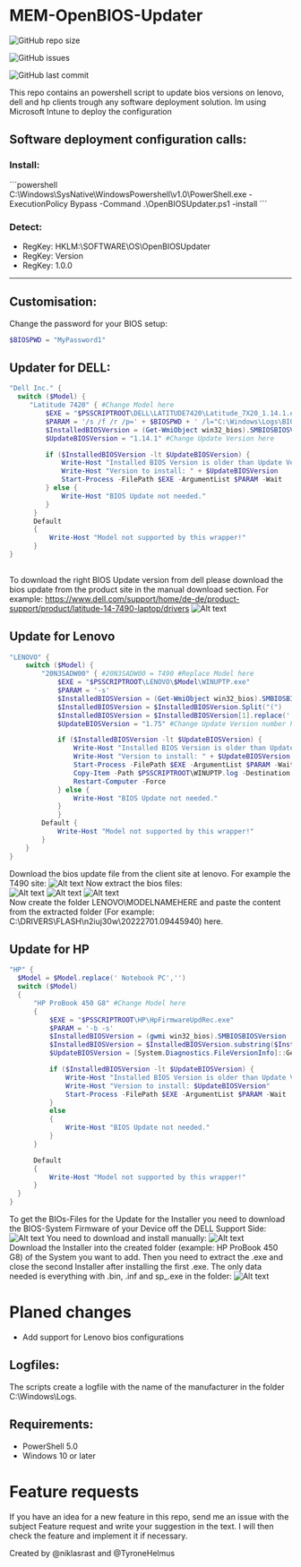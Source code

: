 # MEM-OpenBIOS-Updater

![GitHub repo size](https://img.shields.io/github/repo-size/niklasrast/MEM-OpenBIOS-Updater)

![GitHub issues](https://img.shields.io/github/issues-raw/niklasrast/MEM-OpenBIOS-Updater)

![GitHub last commit](https://img.shields.io/github/last-commit/niklasrast/MEM-OpenBIOS-Updater)

This repo contains an powershell script to update bios versions on lenovo, dell and hp clients trough any software deployment solution. Im using Microsoft Intune to deploy the configuration

## Software deployment configuration calls:

### Install:
´´´powershell
C:\Windows\SysNative\WindowsPowershell\v1.0\PowerShell.exe -ExecutionPolicy Bypass -Command .\OpenBIOSUpdater.ps1 -install
´´´

### Detect:
- RegKey: HKLM:\SOFTWARE\OS\OpenBIOSUpdater
- RegKey: Version
- RegKey: 1.0.0
 
<hr>

## Customisation:
Change the password for your BIOS setup:
```powershell
$BIOSPWD = "MyPassword1"
```

## Updater for DELL:
```powershell
"Dell Inc." { 
  switch ($Model) {
     "Latitude 7420" { #Change Model here
         $EXE = "$PSSCRIPTROOT\DELL\LATITUDE7420\Latitude_7X20_1.14.1.exe" #Change EXE Filename here
         $PARAM = '/s /f /r /p=' + $BIOSPWD + ' /l="C:\Windows\Logs\BIOSUPDATE-7420.log"' #Change Model here
         $InstalledBIOSVersion = (Get-WmiObject win32_bios).SMBIOSBIOSVersion
         $UpdateBIOSVersion = "1.14.1" #Change Update Version here

         if ($InstalledBIOSVersion -lt $UpdateBIOSVersion) {
             Write-Host "Installed BIOS Version is older than Update Version"
             Write-Host "Version to install: " + $UpdateBIOSVersion
             Start-Process -FilePath $EXE -ArgumentList $PARAM -Wait
         } else {
             Write-Host "BIOS Update not needed."
         } 
      }
      Default
      {
          Write-Host "Model not supported by this wrapper!"
      }
}
                    
```
To download the right BIOS Update version from dell please download the bios update from the product site in the manual download section. For example: https://www.dell.com/support/home/de-de/product-support/product/latitude-14-7490-laptop/drivers
![Alt text](https://github.com/niklasrast/MEM-OpenBIOS-Updater/blob/main/img/dell-download.png "SetupInstructions")

## Update for Lenovo
```powershell
"LENOVO" { 
    switch ($Model) {
        "20N3SADW00" { #20N3SADW00 = T490 #Replace Model here
            $EXE = "$PSSCRIPTROOT\LENOVO\$Model\WINUPTP.exe"
            $PARAM = '-s'
            $InstalledBIOSVersion = (Get-WmiObject win32_bios).SMBIOSBIOSVersion
            $InstalledBIOSVersion = $InstalledBIOSVersion.Split("(")
            $InstalledBIOSVersion = $InstalledBIOSVersion[1].replace(' )','')
            $UpdateBIOSVersion = "1.75" #Change Update Version number here

            if ($InstalledBIOSVersion -lt $UpdateBIOSVersion) {
                Write-Host "Installed BIOS Version is older than Update Version"
                Write-Host "Version to install: " + $UpdateBIOSVersion
                Start-Process -FilePath $EXE -ArgumentList $PARAM -Wait
                Copy-Item -Path $PSSCRIPTROOT\WINUPTP.log -Destination "C:\Windows\Logs" -Force
                Restart-Computer -Force
            } else {
                Write-Host "BIOS Update not needed."
            } 
            }
        Default {
            Write-Host "Model not supported by this wrapper!"
        }
    }
}
```
Download the bios update file from the client site at lenovo. For example the T490 site:
![Alt text](https://github.com/niklasrast/MEM-OpenBIOS-Updater/blob/main/img/lenovo-download-1.png "SetupInstructions")
Now extract the bios files:<br>
![Alt text](https://github.com/niklasrast/MEM-OpenBIOS-Updater/blob/main/img/lenovo-download-2.png "SetupInstructions")
![Alt text](https://github.com/niklasrast/MEM-OpenBIOS-Updater/blob/main/img/lenovo-download-3.png "SetupInstructions")
![Alt text](https://github.com/niklasrast/MEM-OpenBIOS-Updater/blob/main/img/lenovo-download-4.png "SetupInstructions")<br>
Now create the folder LENOVO\MODELNAMEHERE and paste the content from the extracted folder (For example: C:\DRIVERS\FLASH\n2iuj30w\20222701.09445940) here.

## Update for HP
```powershell
"HP" {
  $Model = $Model.replace(' Notebook PC','')
  switch ($Model)
  {
      "HP ProBook 450 G8" #Change Model here
      {
          $EXE = "$PSSCRIPTROOT\HP\HpFirmwareUpdRec.exe"
          $PARAM = '-b -s'
          $InstalledBIOSVersion = (gwmi win32_bios).SMBIOSBIOSVersion
          $InstalledBIOSVersion = $InstalledBIOSVersion.substring($InstalledBIOSVersion.length-8)
          $UpdateBIOSVersion = [System.Diagnostics.FileVersionInfo]::GetVersionInfo("$PSSCRIPTROOT\HP\$Model\sp136413.exe").ProductVersion #Change EXE Filename here

          if ($InstalledBIOSVersion -lt $UpdateBIOSVersion) {
              Write-Host "Installed BIOS Version is older than Update Version"
              Write-Host "Version to install: $UpdateBIOSVersion"
              Start-Process -FilePath $EXE -ArgumentList $PARAM -Wait
          }               
          else
          {
              Write-Host "BIOS Update not needed."
          }     
      }

      Default
      {
          Write-Host "Model not supported by this wrapper!"
      }
  }                 
}
```
To get the BIOs-Files for the Update for the Installer you need to download the BIOS-System Firmware of your Device off the DELL Support Side:
![Alt text](https://github.com/niklasrast/MEM-OpenBIOS-Updater/blob/main/img/hp-download-1.png "SetupInstructions")
You need to download and install manually:
![Alt text](https://github.com/niklasrast/MEM-OpenBIOS-Updater/blob/main/img/hp-download-2.png "SetupInstructions")<br>
Download the Installer into the created folder (example: HP ProBook 450 G8) of the System you want to add. Then you need to extract the .exe and close the second Installer after installing the first .exe. The only data needed is everything with .bin, .inf and sp_.exe in the folder:
![Alt text](https://github.com/niklasrast/MEM-OpenBIOS-Updater/blob/main/img/hp-download-3.png "SetupInstructions")<br>

# Planed changes
- Add support for Lenovo bios configurations


## Logfiles:
The scripts create a logfile with the name of the manufacturer in the folder C:\Windows\Logs.

## Requirements:
- PowerShell 5.0
- Windows 10 or later

# Feature requests
If you have an idea for a new feature in this repo, send me an issue with the subject Feature request and write your suggestion in the text. I will then check the feature and implement it if necessary.

Created by @niklasrast and @TyroneHelmus

